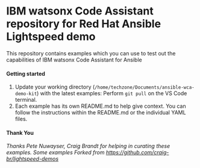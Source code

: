 # IBM watsonx Code Assistant repository for Red Hat Ansible Lightspeed demo
This repository contains examples which you can use to test out the capabilities of IBM watsonx Code Assistant for Ansible

#### Getting started
1. Update your working directory (`/home/techzone/Documents/ansible-wca-demo-kit`) with the latest examples: Perform `git pull` on the VS Code terminal.
2. Each example has its own README.md to help give context. You can follow the instructions within the README.md or the individual YAML files.

#### Thank You
_Thanks Pete Nuwayser, Craig Brandt for helping in curating these examples. Some examples _Forked from_ https://github.com/craig-br/lightspeed-demos_
